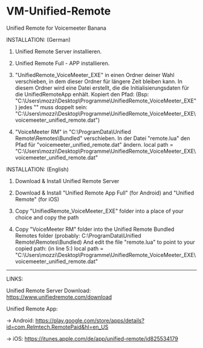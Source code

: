 # VM-Unified-Remote
Unified Remote for Voicemeeter Banana

INSTALLATION: (German)

1. Unified Remote Server installieren.

2. Unified Remote Full - APP installieren.

3. "UnifiedRemote_VoiceMeeter_EXE" in einen Ordner deiner Wahl verschieben, in dem dieser Ordner für längere Zeit bleiben kann. 
    In diesem Ordner wird eine Datei erstellt, die die Initialisierungsdaten für die UnifiedRemoteApp enhält.
    Kopiert den Pfad: (Bsp: "C:\Users\mozzi\Desktop\Programme\UnifiedRemote_VoiceMeeter_EXE") 
	jedes "\" muss doppelt sein: "C:\\Users\\mozzi\\Desktop\\Programme\\UnifiedRemote_VoiceMeeter_EXE\\voicemeeter_unified_remote.dat")

4. "VoiceMeeter RM" in "C:\ProgramData\Unified Remote\Remotes\Bundled" verschieben.
    In der Datei "remote.lua" den Pfad für "voicemeeter_unified_remote.dat" ändern.
		local path = "C:\\Users\\mozzi\\Desktop\\Programme\\UnifiedRemote_VoiceMeeter_EXE\\voicemeeter_unified_remote.dat"


INSTALLATION: (English)

1. Download & Install Unified Remote Server

2. Download & Install "Unified Remote App Full" (for Android) and "Unified Remote" (for iOS)

3. Copy "UnifiedRemote_VoiceMeeter_EXE" folder into a place of your choice and copy the path

4. Copy "VoiceMeeter RM" folder into the Unified Remote Bundled Remotes folder (probably: C:\ProgramData\Unified Remote\Remotes\Bundled)
		And edit the file "remote.lua" to point to your copied path: (in line 5:)
			local path = "C:\\Users\\mozzi\\Desktop\\Programme\\UnifiedRemote_VoiceMeeter_EXE\\voicemeeter_unified_remote.dat"
		
----------
LINKS:

Unified Remote Server Download: https://www.unifiedremote.com/download

Unified Remote App:

-> Android: https://play.google.com/store/apps/details?id=com.Relmtech.RemotePaid&hl=en_US

-> iOS: https://itunes.apple.com/de/app/unified-remote/id825534179
